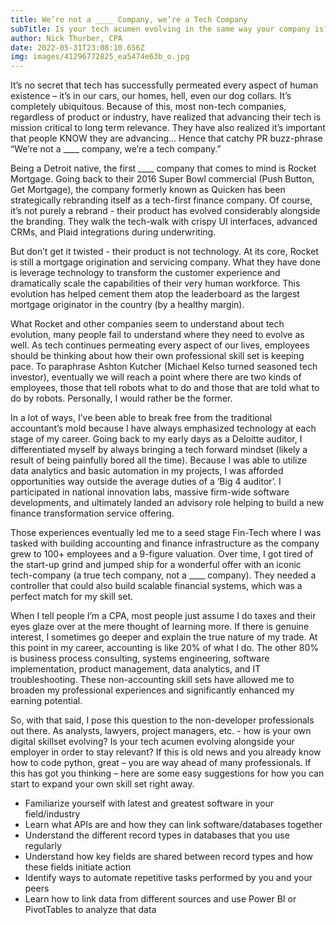 ```yaml
---
title: We’re not a ____ Company, we’re a Tech Company
subTitle: Is your tech acumen evolving in the same way your company is?
author: Nick Thurber, CPA
date: 2022-05-31T23:08:10.656Z
img: images/41296772825_ea5474e63b_o.jpg
---
```

It’s no secret that tech has successfully permeated every aspect of human existence – it’s in our cars, our homes, hell, even our dog collars. It’s completely ubiquitous. Because of this, most non-tech companies, regardless of product or industry, have realized that advancing their tech is mission critical to long term relevance. They have also realized it’s important that people KNOW they are advancing… Hence that catchy PR buzz-phrase “We’re not a \_\_\_\_ company, we’re a tech company.”

Being a Detroit native, the first \_\_\_\_ company that comes to mind is Rocket Mortgage. Going back to their 2016 Super Bowl commercial (Push Button, Get Mortgage), the company formerly known as Quicken has been strategically rebranding itself as a tech-first finance company. Of course, it’s not purely a rebrand - their product has evolved considerably alongside the branding. They walk the tech-walk with crispy UI interfaces, advanced CRMs, and Plaid integrations during underwriting.

But don’t get it twisted - their product is not technology. At its core, Rocket is still a mortgage origination and servicing company. What they have done is leverage technology to transform the customer experience and dramatically scale the capabilities of their very human workforce. This evolution has helped cement them atop the leaderboard as the largest mortgage originator in the country (by a healthy margin).

What Rocket and other companies seem to understand about tech evolution, many people fail to understand where they need to evolve as well. As tech continues permeating every aspect of our lives, employees should be thinking about how their own professional skill set is keeping pace. To paraphrase Ashton Kutcher (Michael Kelso turned seasoned tech investor), eventually we will reach a point where there are two kinds of employees, those that tell robots what to do and those that are told what to do by robots. Personally, I would rather be the former.

In a lot of ways, I’ve been able to break free from the traditional accountant’s mold because I have always emphasized technology at each stage of my career. Going back to my early days as a Deloitte auditor, I differentiated myself by always bringing a tech forward mindset (likely a result of being painfully bored all the time). Because I was able to utilize data analytics and basic automation in my projects, I was afforded opportunities way outside the average duties of a ‘Big 4 auditor’. I participated in national innovation labs, massive firm-wide software developments, and ultimately landed an advisory role helping to build a new finance transformation service offering.

Those experiences eventually led me to a seed stage Fin-Tech where I was tasked with building accounting and finance infrastructure as the company grew to 100+ employees and a 9-figure valuation. Over time, I got tired of the start-up grind and jumped ship for a wonderful offer with an iconic tech-company (a true tech company, not a \_\_\_\_ company). They needed a controller that could also build scalable financial systems, which was a perfect match for my skill set.

When I tell people I’m a CPA, most people just assume I do taxes and their eyes glaze over at the mere thought of learning more. If there is genuine interest, I sometimes go deeper and explain the true nature of my trade. At this point in my career, accounting is like 20% of what I do. The other 80% is business process consulting, systems engineering, software implementation, product management, data analytics, and IT troubleshooting. These non-accounting skill sets have allowed me to broaden my professional experiences and significantly enhanced my earning potential.

So, with that said, I pose this question to the non-developer professionals out there. As analysts, lawyers, project managers, etc. - how is your own digital skillset evolving? Is your tech acumen evolving alongside your employer in order to stay relevant? If this is old news and you already know how to code python, great – you are way ahead of many professionals. If this has got you thinking – here are some easy suggestions for how you can start to expand your own skill set right away.

* Familiarize yourself with latest and greatest software in your field/industry
* Learn what APIs are and how they can link software/databases together
* Understand the different record types in databases that you use regularly
* Understand how key fields are shared between record types and how these fields initiate action
* Identify ways to automate repetitive tasks performed by you and your peers
* Learn how to link data from different sources and use Power BI or PivotTables to analyze that data